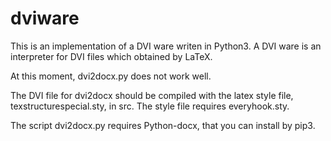 # dviware

This is an implementation of a DVI ware writen in Python3.
A DVI ware is an interpreter for DVI files which obtained by LaTeX.


At this moment,
dvi2docx.py does not work well.

The DVI file for dvi2docx should be compiled with the latex style file,
texstructurespecial.sty, in src.
The style file requires everyhook.sty.

The script dvi2docx.py requires Python-docx, that
you can install by pip3.
